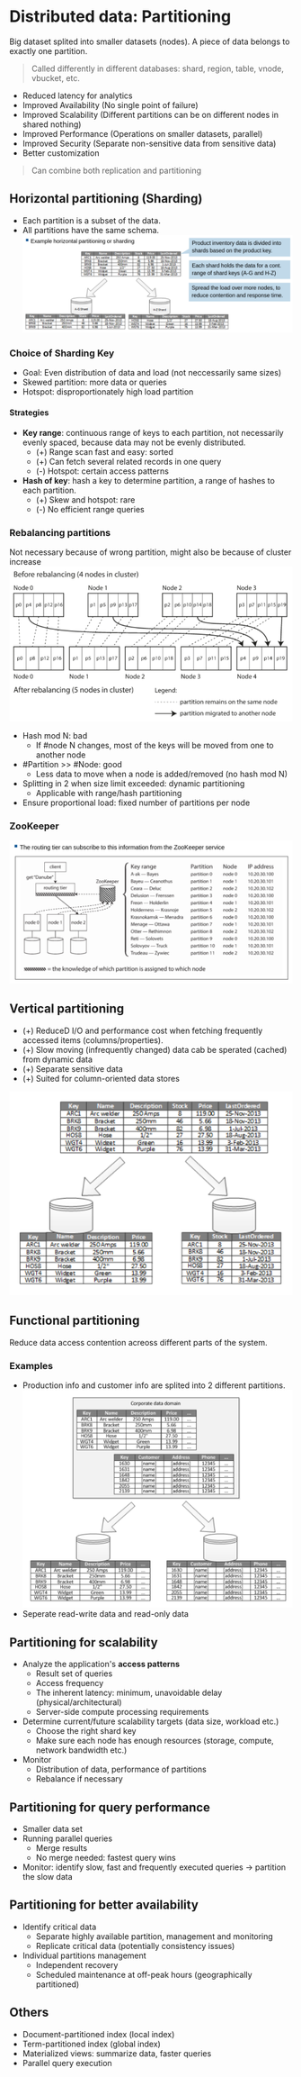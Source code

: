 # Distributed data: Partitioning

Big dataset splited into smaller datasets (nodes). A piece of data belongs to exactly one partition.

> Called differently in different databases: shard, region, table, vnode, vbucket, etc.

- Reduced latency for analytics
- Improved Availability (No single point of failure)
- Improved Scalability (Different partitions can be on different nodes in shared nothing)
- Improved Performance (Operations on smaller datasets, parallel)
- Improved Security (Separate non-sensitive data from sensitive data)
- Better customization

> Can combine both replication and partitioning

## Horizontal partitioning (Sharding)

- Each partition is a subset of the data.
- All partitions have the same schema.
  ![Sharding](assets/sharding.png)

### Choice of Sharding Key

- Goal: Even distribution of data and load (not neccessarily same sizes)
- Skewed partition: more data or queries
- Hotspot: disproportionately high load partition

#### Strategies

- **Key range**: continuous range of keys to each partition, not necessarily evenly spaced, because data may not be evenly distributed.
  - (+) Range scan fast and easy: sorted
  - (+) Can fetch several related records in one query
  - (-) Hotspot: certain access patterns
- **Hash of key**: hash a key to determine partition, a range of hashes to each partition.
  - (+) Skew and hotspot: rare
  - (-) No efficient range queries

### Rebalancing partitions

Not necessary because of wrong partition, might also be because of cluster increase
![Rebalance](assets/rebalance.png)

- Hash mod N: bad
  - If #node N changes, most of the keys will be moved from one to another node
- #Partition >> #Node: good
  - Less data to move when a node is added/removed (no hash mod N)
- Splitting in 2 when size limit exceeded: dynamic partitioning
  - Applicable with range/hash partitioning
- Ensure proportional load: fixed number of partitions per node

### ZooKeeper

![Zookeeper](assets/zookeeper.png)

## Vertical partitioning

- (+) ReduceD I/O and performance cost when fetching frequently accessed items (columns/properties).
- (+) Slow moving (infrequently changed) data cab be sperated (cached) from dynamic data
- (+) Separate sensitive data
- (+) Suited for column-oriented data stores

![Vertical part](assets/vert-part.png)

## Functional partitioning

Reduce data access contention acreoss different parts of the system.

### Examples

- Production info and customer info are splited into 2 different partitions.
  ![Functional Part](assets/func-part.png)
- Seperate read-write data and read-only data

## Partitioning for scalability

- Analyze the application's **access patterns**
  - Result set of queries
  - Access frequency
  - The inherent latency: minimum, unavoidable delay (physical/architectural)
  - Server-side compute processing requirements
- Determine current/future scalability targets (data size, workload etc.)
  - Choose the right shard key
  - Make sure each node has enough resources (storage, compute, network bandwidth etc.)
- Monitor
  - Distribution of data, performance of partitions
  - Rebalance if necessary

## Partitioning for query performance

- Smaller data set
- Running parallel queries
  - Merge results
  - No merge needed: fastest query wins
- Monitor: identify slow, fast and frequently executed queries -> partition the slow data

## Partitioning for better availability

- Identify critical data
  - Separate highly available partition, management and monitoring
  - Replicate critical data (potentially consistency issues)
- Individual partitions management
  - Independent recovery
  - Scheduled maintenance at off-peak hours (geographically partitioned)

## Others

- Document-partitioned index (local index)
- Term-partitioned index (global index)
- Materialized views: summarize data, faster queries
- Parallel query execution
